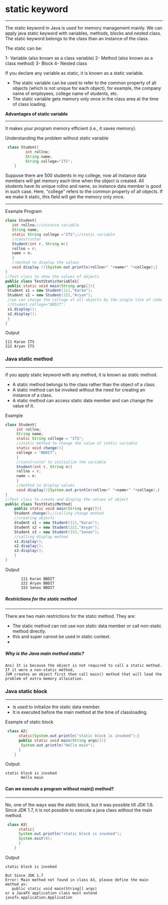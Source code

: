 # static keyword

------

The static keyword in Java is used for memory management mainly. We can apply java static keyword with variables, methods, blocks and nested class. The static keyword belongs to the class than an instance of the class.

The static can be:

   1- Variable (also known as a class variable)
   2- Method (also known as a class method)
   3- Block
   4- Nested class
   


If you declare any variable as static, it is known as a static variable.

- The static variable can be used to refer to the common property of all objects (which is not unique for each object), for example, the 
     company name of employees, college name of students, etc.
- The static variable gets memory only once in the class area at the time of class loading.

**Advantages of static variable**

---

It makes your program memory efficient (i.e., it saves memory).


Understanding the problem without static variable

```java
 class Student{  
         int rollno;  
         String name;  
         String college="ITS";  
    } 
```
Suppose there are 500 students in my college, now all instance data members will get memory each time when the object is created. All students have its unique rollno and name, so instance data member is good in such case. Here, "college" refers to the common property of all objects. If we make it static, this field will get the memory only once.

------

Example Program

```java
class Student{  
   int rollno;//instance variable  
   String name;  
   static String college ="ITS";//static variable  
   //constructor  
   Student(int r, String n){  
   rollno = r;  
   name = n;  
   }  
   //method to display the values  
   void display (){System.out.println(rollno+" "+name+" "+college);}  
}  
//Test class to show the values of objects  
public class TestStaticVariable1{  
 public static void main(String args[]){  
 Student s1 = new Student(111,"Karan");  
 Student s2 = new Student(222,"Aryan");  
 //we can change the college of all objects by the single line of code  
 //Student.college="BBDIT";  
 s1.display();  
 s2.display();  
 }  
}  
```

Output
```
111 Karan ITS
222 Aryan ITS
```



### Java static method

---

If you apply static keyword with any method, it is known as static method.

   - A static method belongs to the class rather than the object of a class.
   - A static method can be invoked without the need for creating an instance of a class.
   - A static method can access static data member and can change the value of it.

Example

```java
class Student{  
     int rollno;  
     String name;  
     static String college = "ITS";  
     //static method to change the value of static variable  
     static void change(){  
     college = "BBDIT";  
     }  
     //constructor to initialize the variable  
     Student(int r, String n){  
     rollno = r;  
     name = n;  
     }  
     //method to display values  
     void display(){System.out.println(rollno+" "+name+" "+college);}  
}  
//Test class to create and display the values of object  
public class TestStaticMethod{  
    public static void main(String args[]){  
    Student.change();//calling change method  
    //creating objects  
    Student s1 = new Student(111,"Karan");  
    Student s2 = new Student(222,"Aryan");  
    Student s3 = new Student(333,"Sonoo");  
    //calling display method  
    s1.display();  
    s2.display();  
    s3.display();  
    }  
}  
```

Output
```
       111 Karan BBDIT
       222 Aryan BBDIT
       333 Sonoo BBDIT
```


##### Restrictions for the static method

---

There are two main restrictions for the static method. They are:

   - The static method can not use non static data member or call non-static method directly.
   - this and super cannot be used in static context.
   - 

##### Why is the Java main method static?

```
Ans) It is because the object is not required to call a static method. If it were a non-static method, 
JVM creates an object first then call main() method that will lead the problem of extra memory allocation.
```


### Java static block

---

   - Is used to initialize the static data member.
   - It is executed before the main method at the time of classloading.

Example of static block

```java
 class A2{  
      static{System.out.println("static block is invoked");}  
      public static void main(String args[]){  
       System.out.println("Hello main");  
      }  
    }  

```

Output:
```
static block is invoked
       Hello main
```


#### Can we execute a program without main() method?

---

No, one of the ways was the static block, but it was possible till JDK 1.6. Since JDK 1.7, it is not possible to execute a java class without the main method.
```java
 class A3{  
      static{  
      System.out.println("static block is invoked");  
      System.exit(0);  
      }  
    }  
```
Output
```
static block is invoked

But Since JDK 1.7
Error: Main method not found in class A3, please define the main method as:
   public static void main(String[] args)
or a JavaFX application class must extend javafx.application.Application
```

